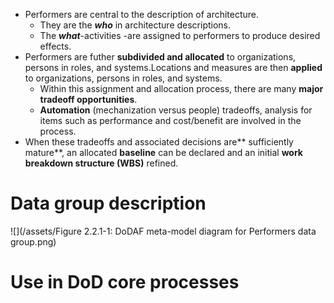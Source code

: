 * Performers are central to the description of architecture.
  * They are the _**who**_ in architecture descriptions.
  * The _**what**_-activities -are assigned to performers to produce desired effects.
* Performers are futher **subdivided and allocated** to organizations, persons in roles, and systems.Locations and measures are then **applied** to organizations, persons in roles, and systems.
  * Within this assignment and allocation process, there are many **major tradeoff opportunities**.
  * **Automation** \(mechanization versus people\) tradeoffs, analysis for items such as performance and cost/benefit are involved in the process.
* When these tradeoffs and associated decisions are** sufficiently mature**, an allocated **baseline** can be declared and an initial **work breakdown structure \(WBS\)** refined.

# Data group description

![](/assets/Figure 2.2.1-1: DoDAF meta-model diagram for Performers data group.png)

# Use in DoD core processes



